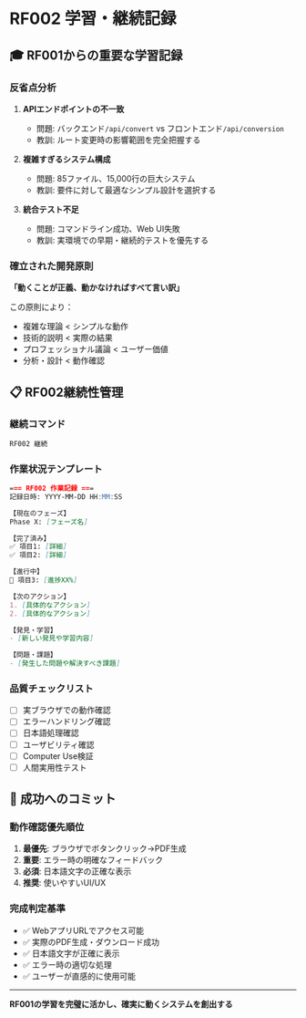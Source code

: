 # RF002 学習・継続記録

## 🎓 RF001からの重要な学習記録

### 反省点分析
1. **APIエンドポイントの不一致**
   - 問題: バックエンド`/api/convert` vs フロントエンド`/api/conversion`
   - 教訓: ルート変更時の影響範囲を完全把握する

2. **複雑すぎるシステム構成**
   - 問題: 85ファイル、15,000行の巨大システム
   - 教訓: 要件に対して最適なシンプル設計を選択する

3. **統合テスト不足**
   - 問題: コマンドライン成功、Web UI失敗
   - 教訓: 実環境での早期・継続的テストを優先する

### 確立された開発原則
**「動くことが正義、動かなければすべて言い訳」**

この原則により：
- 複雑な理論 < シンプルな動作
- 技術的説明 < 実際の結果  
- プロフェッショナル議論 < ユーザー価値
- 分析・設計 < 動作確認

## 📋 RF002継続性管理

### 継続コマンド
```bash
RF002 継続
```

### 作業状況テンプレート
```markdown
=== RF002 作業記録 ===
記録日時: YYYY-MM-DD HH:MM:SS

【現在のフェーズ】
Phase X: [フェーズ名]

【完了済み】
✅ 項目1: [詳細]
✅ 項目2: [詳細]

【進行中】  
🔄 項目3: [進捗XX%]

【次のアクション】
1. [具体的なアクション]
2. [具体的なアクション]

【発見・学習】
- [新しい発見や学習内容]

【問題・課題】
- [発生した問題や解決すべき課題]
```

### 品質チェックリスト
- [ ] 実ブラウザでの動作確認
- [ ] エラーハンドリング確認
- [ ] 日本語処理確認
- [ ] ユーザビリティ確認
- [ ] Computer Use検証
- [ ] 人間実用性テスト

## 🎯 成功へのコミット

### 動作確認優先順位
1. **最優先**: ブラウザでボタンクリック→PDF生成
2. **重要**: エラー時の明確なフィードバック
3. **必須**: 日本語文字の正確な表示
4. **推奨**: 使いやすいUI/UX

### 完成判定基準
- ✅ WebアプリURLでアクセス可能
- ✅ 実際のPDF生成・ダウンロード成功
- ✅ 日本語文字が正確に表示
- ✅ エラー時の適切な処理
- ✅ ユーザーが直感的に使用可能

---
**RF001の学習を完璧に活かし、確実に動くシステムを創出する**
